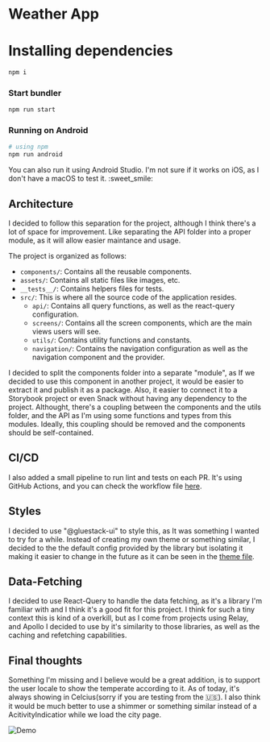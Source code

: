 # Weather App

# Installing dependencies

```bash
npm i
```

### Start bundler

```bash
npm run start
```

### Running on Android

```bash
# using npm
npm run android
```

You can also run it using Android Studio. I'm not sure if it works on iOS, as I don't have a macOS to test it. :sweet_smile:

## Architecture

I decided to follow this separation for the project, although I think there's a lot of space for improvement. Like separating the API folder into a proper module, as it will allow easier maintance and usage.

The project is organized as follows:

- `components/`: Contains all the reusable components.
- `assets/`: Contains all static files like images, etc.
- `__tests__/`: Contains helpers files for tests.
- `src/`: This is where all the source code of the application resides.
  - `api/`: Contains all query functions, as well as the react-query configuration.
  - `screens/`: Contains all the screen components, which are the main views users will see.
  - `utils/`: Contains utility functions and constants.
  - `navigation/`: Contains the navigation configuration as well as the navigation component and the provider.

I decided to split the components folder into a separate "module", as If we decided to use this component in another project, it would be easier to extract it and publish it as a package. Also, it easier to connect it to a Storybook project or even Snack without having any dependency to the project. Althought, there's a coupling between the components and the utils folder, and the API as I'm using some functions and types from this modules. Ideally, this coupling should be removed and the components should be self-contained.

## CI/CD

I also added a small pipeline to run lint and tests on each PR. It's using GitHub Actions, and you can check the workflow file [here](.github/workflows/main.yml).

## Styles

I decided to use "@gluestack-ui" to style this, as It was something I wanted to try for a while. Instead of creating my own theme or something similar, I decided to the the default config provided by the library but isolating it making it easier to change in the future as it can be seen in the [theme file](components/theme/theme.ts).

## Data-Fetching

I decided to use React-Query to handle the data fetching, as it's a library I'm familiar with and I think it's a good fit for this project. I think for such a tiny context this is kind of a overkill, but as I come from projects using Relay, and Apollo I decided to use by it's similarity to those libraries, as well as the caching and refetching capabilities.

## Final thoughts

Something I'm missing and I believe would be a great addition, is to support the user locale to show the temperate according to it. As of today, it's always showing in Celcius(sorry if you are testing from the 🇺🇸). I also think it would be much better to use a shimmer or something similar instead of a AcitivityIndicatior while we load the city page.

![Demo](https://raw.githubusercontent.com/username/repo/branch/path_to_video.gif)
